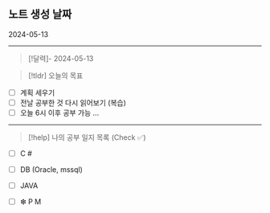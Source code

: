 
## 노트 생성 날짜
                         
 2024-05-13

---------------------

> [!달력]-
> 2024-05-13

> [!tldr] 오늘의 목표
> 

- [ ] 계획 세우기
- [ ] 전날 공부한 것 다시 읽어보기 (복습)
- [ ] 오늘 6시 이후 공부 가능 ...

---------------------------

> [!help]   나의 공부 일지 목록  (Check ✅)

- [ ] C #                
- [ ] DB (Oracle, mssql)
- [ ] JAVA
- [ ]  ❇  P M 




